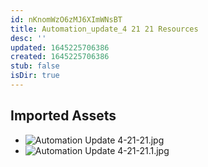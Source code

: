 ```yaml
---
id: nKnomWzO6zMJ6XImWNsBT
title: Automation_update_4 21 21 Resources
desc: ''
updated: 1645225706386
created: 1645225706386
stub: false
isDir: true
---
```

## Imported Assets
- ![Automation Update 4-21-21.jpg](/assets/automation-update-4-21-21.jpg)
- ![Automation Update 4-21-21.1.jpg](/assets/automation-update-4-21-21.jpg)

